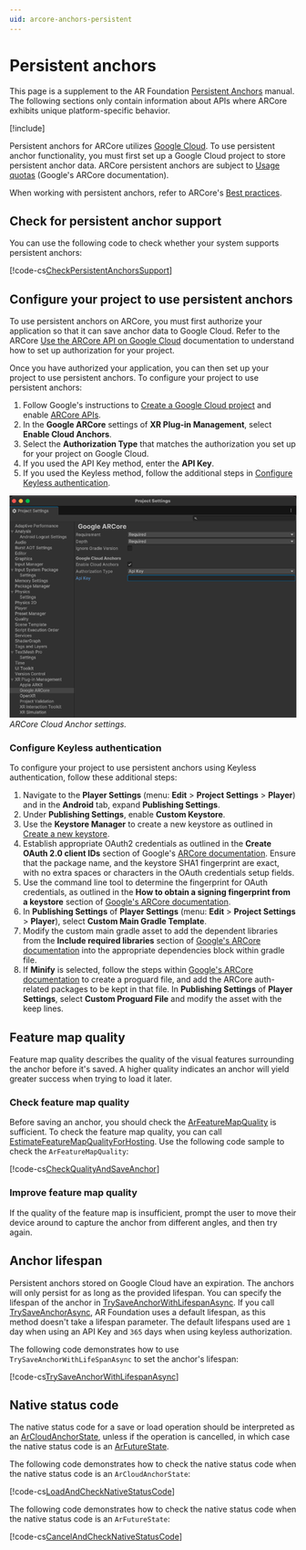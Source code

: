 ```yaml
---
uid: arcore-anchors-persistent
---
```

# Persistent anchors

This page is a supplement to the AR Foundation [Persistent Anchors](xref:arfoundation-anchors-persistent) manual. The following sections only contain information about APIs where ARCore exhibits unique platform-specific behavior.

[!include[](../../snippets/arf-docs-tip.md)]

Persistent anchors for ARCore utilizes [Google Cloud](https://cloud.google.com/docs/get-started). To use persistent anchor functionality, you must first set up a Google Cloud project to store persistent anchor data. ARCore persistent anchors are subject to [Usage quotas](https://developers.google.com/ar/develop/c/cloud-anchors/developer-guide#api_quotas_for_host_and_resolve_requests) (Google's ARCore documentation).

When working with persistent anchors, refer to ARCore's [Best practices](https://developers.google.com/ar/develop/c/cloud-anchors/developer-guide#best_practices_for_a_good_user_experience).

## Check for persistent anchor support

You can use the following code to check whether your system supports persistent anchors:

[!code-cs[CheckPersistentAnchorsSupport](../../../Tests/Runtime/CodeSamples/ARCoreAnchorSubsystemTests.cs#CheckPersistentAnchorsSupport)]

## Configure your project to use persistent anchors

To use persistent anchors on ARCore, you must first authorize your application so that it can save anchor data to Google Cloud. Refer to the ARCore [Use the ARCore API on Google Cloud](https://developers.google.com/ar/develop/authorization?platform=android) documentation to understand how to set up authorization for your project.

Once you have authorized your application, you can then set up your project to use persistent anchors. To configure your project to use persistent anchors:

1. Follow Google's instructions to [Create a Google Cloud project](https://developers.google.com/ar/develop/authorization?platform=android#create_a_new_google_cloud_project_or_use_an_existing_project) and enable [ARCore APIs](https://developers.google.com/ar/develop/authorization?platform=android#enable_the_arcore_api).
2. In the **Google ARCore** settings of **XR Plug-in Management**, select **Enable Cloud Anchors**.
3. Select the **Authorization Type** that matches the authorization you set up for your project on Google Cloud.
4. If you used the API Key method, enter the **API Key**.
5. If you used the Keyless method, follow the additional steps in [Configure Keyless authentication](#configure-keyless-authentication).

![ARCore Settings](../../images/arcore-cloud-anchor-settings.png "ARCore Cloud Anchor Settings")<br />*ARCore Cloud Anchor settings.*

<a id="configure-keyless-authentication"></a>

### Configure Keyless authentication

To configure your project to use persistent anchors using Keyless authentication, follow these additional steps:

1. Navigate to the **Player Settings** (menu: **Edit** > **Project Settings** > **Player**) and in the **Android** tab, expand **Publishing Settings**.
2. Under **Publishing Settings**, enable **Custom Keystore**.
3. Use the **Keystore Manager** to create a new keystore as outlined in [Create a new keystore](https://docs.unity3d.com/Manual/android-keystore-create.html).
4. Establish appropriate OAuth2 credentials as outlined in the **Create OAuth 2.0 client IDs** section of Google's [ARCore documentation](https://developers.google.com/ar/develop/authorization?platform=android#enable_the_arcore_api). Ensure that the package name, and the keystore SHA1 fingerprint are exact, with no extra spaces or characters in the OAuth credentials setup fields.
5. Use the command line tool to determine the fingerprint for OAuth credentials, as outlined in the **How to obtain a signing fingerprint from a keystore** section of [Google's ARCore documentation](https://developers.google.com/ar/develop/authorization?platform=android).
6. In **Publishing Settings** of **Player Settings** (menu: **Edit** > **Project Settings** > **Player**), select **Custom Main Gradle Template**.
7. Modify the custom main gradle asset to add the dependent libraries from the **Include required libraries** section of [Google's ARCore documentation](https://developers.google.com/ar/develop/authorization?platform=android) into the appropriate dependencies block within gradle file.
8. If **Minify** is selected, follow the steps within [Google's ARCore documentation](https://developers.google.com/ar/develop/authorization?platform=android) to create a proguard file, and add the ARCore auth-related packages to be kept in that file. In **Publishing Settings** of **Player Settings**, select **Custom Proguard File** and modify the asset with the keep lines.

## Feature map quality

Feature map quality describes the quality of the visual features surrounding the anchor before it's saved. A higher quality indicates an anchor will yield greater success when trying to load it later.

### Check feature map quality

Before saving an anchor, you should check the [ArFeatureMapQuality](xref:UnityEngine.XR.ARCore.ArFeatureMapQuality) is sufficient. To check the feature map quality, you can call [EstimateFeatureMapQualityForHosting](xref:UnityEngine.XR.ARCore.ARCoreAnchorSubsystem.EstimateFeatureMapQualityForHosting*).
Use the following code sample to check the `ArFeatureMapQuality`:

[!code-cs[CheckQualityAndSaveAnchor](../../../Tests/Runtime/CodeSamples/ARCoreAnchorSubsystemTests.cs#CheckQualityAndSaveAnchor)]

### Improve feature map quality

If the quality of the feature map is insufficient, prompt the user to move their device around to capture the anchor from different angles, and then try again.

## Anchor lifespan

Persistent anchors stored on Google Cloud have an expiration. The anchors will only persist for as long as the provided lifespan. You can specify the lifespan of the anchor in [TrySaveAnchorWithLifespanAsync](xref:UnityEngine.XR.ARCore.ARCoreAnchorSubsystem.TrySaveAnchorWithLifespanAsync*). If you call [TrySaveAnchorAsync](xref:UnityEngine.XR.ARFoundation.ARAnchorManager.TrySaveAnchorAsync*), AR Foundation uses a default lifespan, as this method doesn't take a lifespan parameter. The default lifespans used are `1` day when using an API Key and `365` days when using keyless authorization.

The following code demonstrates how to use `TrySaveAnchorWithLifeSpanAsync` to set the anchor's lifespan:

[!code-cs[TrySaveAnchorWithLifespanAsync](../../../Tests/Runtime/CodeSamples/ARCoreAnchorSubsystemTests.cs#TrySaveAnchorWithLifespanAsync)]

## Native status code

The native status code for a save or load operation should be interpreted as an [ArCloudAnchorState](https://developers.google.com/ar/reference/c/group/ar-anchor#arcloudanchorstate), unless if the operation is cancelled, in which case the native status code is an [ArFutureState](https://developers.google.com/ar/reference/c/group/ar-future#ar_future_state_pending).

The following code demonstrates how to check the native status code when the native status code is an `ArCloudAnchorState`:

[!code-cs[LoadAndCheckNativeStatusCode](../../../Tests/Runtime/CodeSamples/ARCoreAnchorSubsystemTests.cs#LoadAndCheckNativeStatusCode)]

The following code demonstrates how to check the native status code when the native status code is an `ArFutureState`:

[!code-cs[CancelAndCheckNativeStatusCode](../../../Tests/Runtime/CodeSamples/ARCoreAnchorSubsystemTests.cs#CancelAndCheckNativeStatusCode)]
